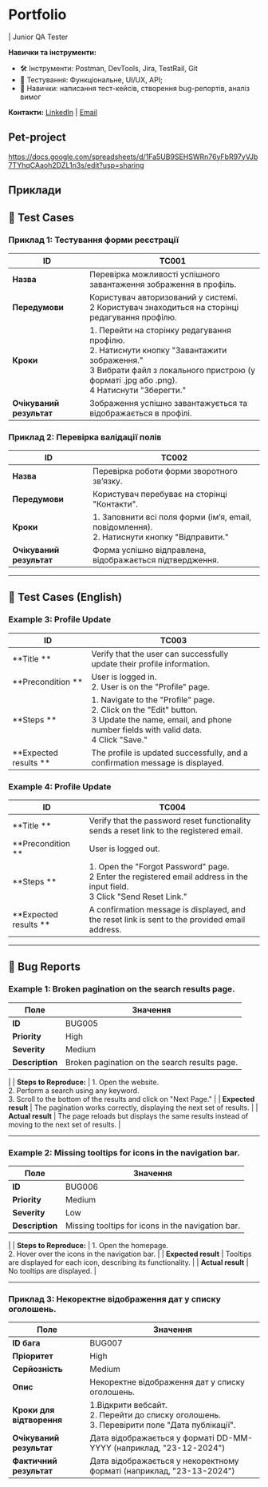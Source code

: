 # Portfolio
| Junior QA Tester  

**Навички та інструменти:**
- 🛠️ Інструменти: Postman, DevTools, Jira, TestRail, Git
- 🧪 Тестування: Функціональне, UI/UX, API;
- 📜 Навички: написання тест-кейсів, створення bug-репортів, аналіз вимог

**Контакти:** [LinkedIn](www.linkedin.com/in/anastasii-buzumurga) | [Email](nastiabuzumurga@gmail.com)

## Pet-project

https://docs.google.com/spreadsheets/d/1Fa5UB9SEHSWRn76yFbR97yVJb7TYhqCAaoh2DZL1n3s/edit?usp=sharing

## Приклади


## 🧪 **Test Cases**

### Приклад 1: Тестування форми реєстрації
| ID            | TC001                     |
|---------------|---------------------------|
| **Назва**     | Перевірка можливості успішного завантаження зображення в профіль. |
| **Передумови**| Користувач авторизований у системі. <br>2 Користувач знаходиться на сторінці редагування профілю. |
| **Кроки**     | 1. Перейти на сторінку редагування профілю. <br>2. Натиснути кнопку "Завантажити зображення." <br>3 Вибрати файл з локального пристрою (у форматі .jpg або .png). <br>4 Натиснути "Зберегти." |
| **Очікуваний результат** |Зображення успішно завантажується та відображається в профілі. |

### Приклад 2: Перевірка валідації полів
| ID            | TC002                     |
|---------------|---------------------------|
| **Назва**     | Перевірка роботи форми зворотного зв’язку. |
| **Передумови**| Користувач перебуває на сторінці "Контакти".|
| **Кроки**     | 1. Заповнити всі поля форми (ім’я, email, повідомлення).<br>2. Натиснути кнопку "Відправити." |
| **Очікуваний результат** | Форма успішно відправлена, відображається підтвердження. |

---
## 🧪 **Test Cases (English)**

### Example 3: Profile Update
| ID            | TC003                    |
|---------------|---------------------------|
| **Title **     | Verify that the user can successfully update their profile information. |
| **Precondition **| User is logged in. <br>2. User is on the "Profile" page. |
| **Steps **     | 1. Navigate to the "Profile" page. <br>2. Click on the "Edit" button. <br>3 Update the name, email, and phone number fields with valid data. <br>4 Click "Save." |
| **Expected results ** | The profile is updated successfully, and a confirmation message is displayed. |

### Example 4: Profile Update
| ID            | TC004                    |
|---------------|---------------------------|
| **Title **     | Verify that the password reset functionality sends a reset link to the registered email. |
| **Precondition **| User is logged out. |
| **Steps **     | 1. Open the "Forgot Password" page. <br>2 Enter the registered email address in the input field. <br>3 Click "Send Reset Link." |
| **Expected results ** | A confirmation message is displayed, and the reset link is sent to the provided email address. |

---

## 🐞 **Bug Reports**

### Example 1: Broken pagination on the search results page.
| Поле              | Значення                          |
|--------------------|-----------------------------------|
| **ID**        | BUG005                           |
| **Priority**      | High                             |
| **Severity**    | Medium                            |
| **Description**          | Broken pagination on the search results page.
 |
| **Steps to Reproduce:** | 1. Open the website. <br>2. Perform a search using any keyword.<br>3. Scroll to the bottom of the results and click on "Next Page." |
| **Expected result** | The pagination works correctly, displaying the next set of results. |
| **Actual result** | The page reloads but displays the same results instead of moving to the next set of results. |

---

### Example 2: Missing tooltips for icons in the navigation bar.
| Поле              | Значення                          |
|--------------------|-----------------------------------|
| **ID**        | BUG006                           |
| **Priority**      | Medium                             |
| **Severity**    | Low                            |
| **Description**          | Missing tooltips for icons in the navigation bar.
 |
| **Steps to Reproduce:** | 1. Open the homepage. <br>2. Hover over the icons in the navigation bar. |
| **Expected result** | Tooltips are displayed for each icon, describing its functionality. |
| **Actual result** | No tooltips are displayed. |

---

### Приклад 3: Некоректне відображення дат у списку оголошень.
| Поле              | Значення                          |
|--------------------|-----------------------------------|
| **ID бага**        | BUG007                           |
| **Пріоритет**      | High                           |
| **Серйозність**    | Medium                            |
| **Опис**          | Некоректне відображення дат у списку оголошень.|
| **Кроки для відтворення** | 1.Відкрити вебсайт. <br>2. Перейти до списку оголошень. <br>3. Перевірити поле "Дата публікації".  |
| **Очікуваний результат** | Дата відображається у форматі DD-MM-YYYY (наприклад, "23-12-2024")|
| **Фактичний результат** | Дата відображається у некоректному форматі (наприклад, "23-13-2024") |
